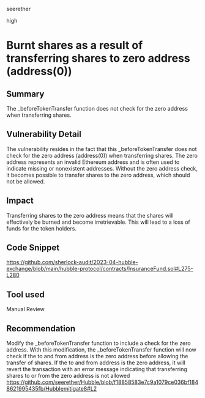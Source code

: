 seerether

high

# Burnt shares as a result of transferring shares to zero address (address(0))

## Summary
The _beforeTokenTransfer function does not check for the zero address when transferring shares.
## Vulnerability Detail
The vulnerability resides in the fact that this _beforeTokenTransfer does not check for the zero address (address(0)) when transferring shares. The zero address represents an invalid Ethereum address and is often used to indicate missing or nonexistent addresses.
Without the zero address check, it becomes possible to transfer shares to the zero address, which should not be allowed.
## Impact
Transferring shares to the zero address means that the shares will effectively be burned and become irretrievable. This will lead to a loss of funds for the token holders.
## Code Snippet
https://github.com/sherlock-audit/2023-04-hubble-exchange/blob/main/hubble-protocol/contracts/InsuranceFund.sol#L275-L280
## Tool used

Manual Review

## Recommendation
Modify the _beforeTokenTransfer function to include a check for the zero address. With this modification, the _beforeTokenTransfer function will now check if the to and from address is the zero address before allowing the transfer of shares. If the to and from address is the zero address, it will revert the transaction with an error message indicating that transferring shares to or from the zero address is not allowed
https://github.com/seerether/Hubble/blob/f18858583e7c9a1079ce036bf1848621995435fb/Hubblemitigate8#L2

